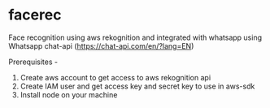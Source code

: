# facerec
Face recognition using aws rekognition and integrated with whatsapp using Whatsapp chat-api (https://chat-api.com/en/?lang=EN)

Prerequisites - 
  1) Create aws account to get access to aws rekognition api
  2) Create IAM user and get access key and secret key to use in aws-sdk
  3) Install node on your machine
  
